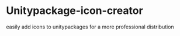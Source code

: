 # Unitypackage-icon-creator
easily add icons to unitypackages for a more professional distribution

